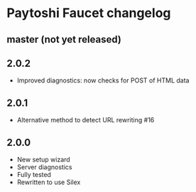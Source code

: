 # Paytoshi Faucet changelog

## master (not yet released)

## 2.0.2
* Improved diagnostics: now checks for POST of HTML data

## 2.0.1
* Alternative method to detect URL rewriting #16

## 2.0.0
* New setup wizard
* Server diagnostics
* Fully tested
* Rewritten to use Silex
